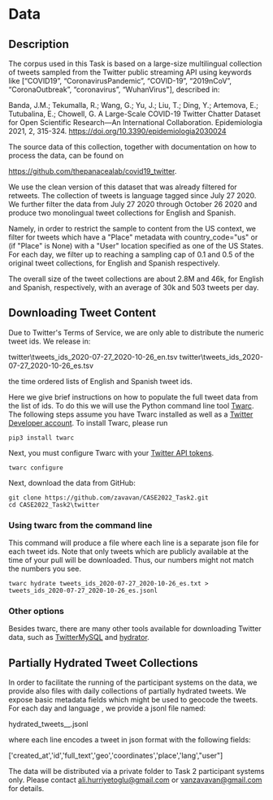 # Data

## Description

The corpus used in this Task is based on a large-size multilingual collection of tweets sampled from the Twitter public streaming API using keywords like [“COVID19”, “CoronavirusPandemic”, “COVID-19”, “2019nCoV”, “CoronaOutbreak”, “coronavirus”, “WuhanVirus"], described in:

Banda, J.M.; Tekumalla, R.; Wang, G.; Yu, J.; Liu, T.; Ding, Y.; Artemova, E.; Tutubalina, E.; Chowell, G. A Large-Scale COVID-19 Twitter Chatter Dataset for Open Scientific Research—An International Collaboration. Epidemiologia 2021, 2, 315-324. https://doi.org/10.3390/epidemiologia2030024

The source data of this collection, together with documentation on how to process the data, can be found on

https://github.com/thepanacealab/covid19_twitter.

We use the clean version of this dataset that was already filtered for retweets. The collection of tweets is language tagged since July 27 2020. We further filter the data from July 27 2020 through October 26 2020 and produce two monolingual tweet collections for English and Spanish. 

Namely, in order to restrict the sample to content from the US context, we filter for tweets which have a "Place" metadata with country_code="us" or (if "Place" is None) with a "User" location specified as one of the US States. For each day, we filter up to reaching a sampling cap of 0.1 and 0.5 of the original tweet collections, for English and Spanish respectively.

The overall size of the tweet collections are about 2.8M and 46k, for English and Spanish, respectively, with an average of 30k and 503 tweets per day. 

## Downloading Tweet Content

Due to Twitter's Terms of Service, we are only able to distribute the numeric tweet ids. We release in:

twitter\tweets_ids_2020-07-27_2020-10-26_en.tsv
twitter\tweets_ids_2020-07-27_2020-10-26_es.tsv

the time ordered lists of English and Spanish tweet ids.

Here we give brief instructions on how to populate the full tweet data from the list of ids. To do this we will use the Python command line tool [Twarc](https://github.com/DocNow/twarc). The following steps assume you have Twarc installed as well as a [Twitter Developer account](https://developer.twitter.com/en/apply-for-access). To install Twarc, please run

```
pip3 install twarc
```

Next, you must configure Twarc with your [Twitter API tokens](https://developer.twitter.com/en/apply-for-access). 

```
twarc configure
```

Next, download the data from GitHub:

```
git clone https://github.com/zavavan/CASE2022_Task2.git
cd CASE2022_Task2\twitter
```

### Using twarc from the command line

This command will produce a file where each line is a separate json file for each tweet ids. Note that only tweets which are publicly available at the time of your pull will be downloaded. Thus, our numbers might not match the numbers you see. 

```
twarc hydrate tweets_ids_2020-07-27_2020-10-26_es.txt > tweets_ids_2020-07-27_2020-10-26_es.jsonl
```

### Other options 

Besides twarc, there are many other tools available for downloading Twitter data, such as [TwitterMySQL](https://github.com/dlatk/TwitterMySQL) and [hydrator](https://github.com/DocNow/hydrator).


## Partially Hydrated Tweet Collections

In order to facilitate the running of the participant systems on the data, we provide also files with daily collections of partially hydrated tweets. We expose basic metadata fields which might be used to geocode the tweets. For each day <date> and language <lang>, we provide a jsonl file named:

hydrated_tweets_<date>_<lang>.jsonl

where each line encodes a tweet in json format with the following fields:

 ['created_at','id','full_text','geo','coordinates','place','lang',"user"]
 
The data will be distributed via a private folder to Task 2 participant systems only. Please contact ali.hurriyetoglu@gmail.com or vanzavavan@gmail.com for details.
